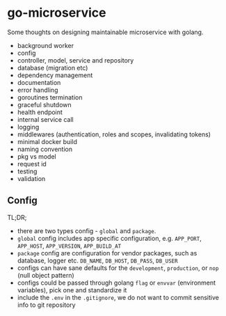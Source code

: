 # go-microservice

Some thoughts on designing maintainable microservice with golang.

- background worker
- config
- controller, model, service and repository
- database (migration etc)
- dependency management
- documentation
- error handling
- goroutines termination
- graceful shutdown
- health endpoint
- internal service call
- logging
- middlewares (authentication, roles and scopes, invalidating tokens)
- minimal docker build
- naming convention
- pkg vs model
- request id
- testing
- validation


## Config

TL;DR;

- there are two types config - `global` and `package`. 
- `global` config includes app specific configuration, e.g. `APP_PORT`, `APP_HOST`, `APP_VERSION`, `APP_BUILD_AT`
- `package` config are configuration for vendor packages, such as database, logger etc. `DB_NAME`, `DB_HOST`, `DB_PASS`, `DB_USER`
- configs can have sane defaults for the `development`, `production`, or `nop` (null object pattern) 
- configs could be passed through golang `flag` or `envvar` (environment variables), pick one and standardize it
- include the `.env` in the `.gitignore`, we do not want to commit sensitive info to git repository
